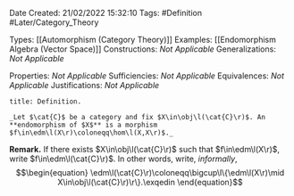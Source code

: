 <div class="topSpace"></div>

Date Created: 21/02/2022 15:32:10
Tags: #Definition #Later/Category_Theory

Types: [[Automorphism (Category Theory)]]
Examples: [[Endomorphism Algebra (Vector Space)]]
Constructions: _Not Applicable_
Generalizations: _Not Applicable_

Properties: _Not Applicable_
Sufficiencies: _Not Applicable_
Equivalences: _Not Applicable_
Justifications: _Not Applicable_

``` ad-Definition
title: Definition.

_Let $\cat{C}$ be a category and fix $X\in\obj\l(\cat{C}\r)$. An **endomorphism of $X$** is a morphism $f\in\edm\l(X\r)\coloneqq\hom\l(X,X\r)$._

```

**Remark.** If there exists $X\in\obj\l(\cat{C}\r)$ such that $f\in\edm\l(X\r)$, write $f\in\edm\l(\cat{C}\r)$. In other words, write, _informally_,
$$\begin{equation}
    \edm\l(\cat{C}\r)\coloneqq\bigcup\l\{\edm\l(X\r)\mid X\in\obj\l(\cat{C}\r)\r\}.\exqedin
\end{equation}$$
